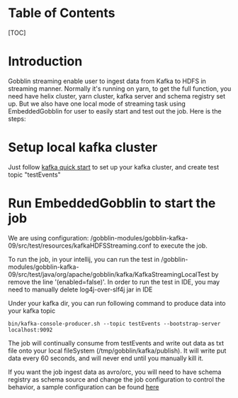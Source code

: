 # Table of Contents

[TOC]

# Introduction

Gobblin streaming enable user to ingest data from Kafka to HDFS in streaming manner. Normally it's running on yarn, to get the full function, 
you need have helix cluster, yarn cluster, kafka server and schema registry set up. But we also have one local mode of streaming task using EmbeddedGobblin
for user to easily start and test out the job. Here is the steps:

# Setup local kafka cluster 

Just follow [kafka quick start](https://kafka.apache.org/quickstart) to set up your kafka cluster, and create test topic "testEvents"

# Run EmbeddedGobblin to start the job

We are using configuration: /gobblin-modules/gobblin-kafka-09/src/test/resources/kafkaHDFSStreaming.conf to execute the job.

To run the job, in your intellij, you can run the test in /gobblin-modules/gobblin-kafka-09/src/test/java/org/apache/gobblin/kafka/KafkaStreamingLocalTest
by remove the line '(enabled=false)'. In order to run the test in IDE, you may need to manually delete log4j-over-slf4j jar in IDE 

Under your kafka dir, you can run following command to produce data into your kafka topic

`bin/kafka-console-producer.sh --topic testEvents --bootstrap-server localhost:9092`

The job will continually consume from testEvents and write out data as txt file onto your local fileSystem (/tmp/gobblin/kafka/publish). It will write put data every 60 seconds, and will never end until
you manually kill it.

If you want the job ingest data as avro/orc, you will need to have schema registry as schema source and change the job configuration to control the behavior, a sample configuration can be found [here](https://github.com/apache/gobblin/blob/master/gobblin-modules/gobblin-azkaban/src/main/resources/conf/gobblin_jobs/kafka-hdfs-streaming-avro.conf)

